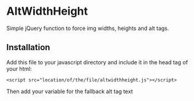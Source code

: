 AltWidthHeight
==============

Simple jQuery function to force img widths, heights and alt tags.

Installation
-----------

Add this file to your javascript directory and include it in the head tag of your html:

	<script src="location/of/the/file/altwidthheight.js"></script>

Then add your variable for the fallback alt tag text